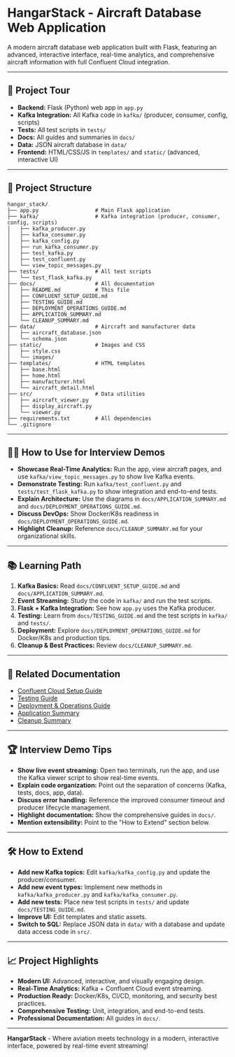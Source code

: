 # HangarStack - Aircraft Database Web Application

A modern aircraft database web application built with Flask, featuring an advanced, interactive interface, real-time analytics, and comprehensive aircraft information with full Confluent Cloud integration.

---

## 🚀 Project Tour

- **Backend:** Flask (Python) web app in `app.py`
- **Kafka Integration:** All Kafka code in `kafka/` (producer, consumer, config, scripts)
- **Tests:** All test scripts in `tests/`
- **Docs:** All guides and summaries in `docs/`
- **Data:** JSON aircraft database in `data/`
- **Frontend:** HTML/CSS/JS in `templates/` and `static/` (advanced, interactive UI)

---

## 📁 Project Structure

```
hangar_stack/
├── app.py                  # Main Flask application
├── kafka/                  # Kafka integration (producer, consumer, config, scripts)
│   ├── kafka_producer.py
│   ├── kafka_consumer.py
│   ├── kafka_config.py
│   ├── run_kafka_consumer.py
│   ├── test_kafka.py
│   ├── test_confluent.py
│   └── view_topic_messages.py
├── tests/                  # All test scripts
│   └── test_flask_kafka.py
├── docs/                   # All documentation
│   ├── README.md           # This file
│   ├── CONFLUENT_SETUP_GUIDE.md
│   ├── TESTING_GUIDE.md
│   ├── DEPLOYMENT_OPERATIONS_GUIDE.md
│   ├── APPLICATION_SUMMARY.md
│   └── CLEANUP_SUMMARY.md
├── data/                   # Aircraft and manufacturer data
│   ├── aircraft_database.json
│   └── schema.json
├── static/                 # Images and CSS
│   ├── style.css
│   └── images/
├── templates/              # HTML templates
│   ├── base.html
│   ├── home.html
│   ├── manufacturer.html
│   └── aircraft_detail.html
├── src/                    # Data utilities
│   ├── aircraft_viewer.py
│   ├── display_aircraft.py
│   └── viewer.py
├── requirements.txt        # All dependencies
└── .gitignore
```

---

## 🧑‍💻 How to Use for Interview Demos

- **Showcase Real-Time Analytics:** Run the app, view aircraft pages, and use `kafka/view_topic_messages.py` to show live Kafka events.
- **Demonstrate Testing:** Run `kafka/test_confluent.py` and `tests/test_flask_kafka.py` to show integration and end-to-end tests.
- **Explain Architecture:** Use the diagrams in `docs/APPLICATION_SUMMARY.md` and `docs/DEPLOYMENT_OPERATIONS_GUIDE.md`.
- **Discuss DevOps:** Show Docker/K8s readiness in `docs/DEPLOYMENT_OPERATIONS_GUIDE.md`.
- **Highlight Cleanup:** Reference `docs/CLEANUP_SUMMARY.md` for your organizational skills.

---

## 📚 Learning Path

1. **Kafka Basics:** Read `docs/CONFLUENT_SETUP_GUIDE.md` and `docs/APPLICATION_SUMMARY.md`.
2. **Event Streaming:** Study the code in `kafka/` and run the test scripts.
3. **Flask + Kafka Integration:** See how `app.py` uses the Kafka producer.
4. **Testing:** Learn from `docs/TESTING_GUIDE.md` and the test scripts in `kafka/` and `tests/`.
5. **Deployment:** Explore `docs/DEPLOYMENT_OPERATIONS_GUIDE.md` for Docker/K8s and production tips.
6. **Cleanup & Best Practices:** Review `docs/CLEANUP_SUMMARY.md`.

---

## 🔗 Related Documentation

- [Confluent Cloud Setup Guide](CONFLUENT_SETUP_GUIDE.md)
- [Testing Guide](TESTING_GUIDE.md)
- [Deployment & Operations Guide](DEPLOYMENT_OPERATIONS_GUIDE.md)
- [Application Summary](APPLICATION_SUMMARY.md)
- [Cleanup Summary](CLEANUP_SUMMARY.md)

---

## 🏆 Interview Demo Tips

- **Show live event streaming:** Open two terminals, run the app, and use the Kafka viewer script to show real-time events.
- **Explain code organization:** Point out the separation of concerns (Kafka, tests, docs, app, data).
- **Discuss error handling:** Reference the improved consumer timeout and producer lifecycle management.
- **Highlight documentation:** Show the comprehensive guides in `docs/`.
- **Mention extensibility:** Point to the "How to Extend" section below.

---

## 🛠️ How to Extend

- **Add new Kafka topics:** Edit `kafka/kafka_config.py` and update the producer/consumer.
- **Add new event types:** Implement new methods in `kafka/kafka_producer.py` and `kafka/kafka_consumer.py`.
- **Add new tests:** Place new test scripts in `tests/` and update `docs/TESTING_GUIDE.md`.
- **Improve UI:** Edit templates and static assets.
- **Switch to SQL:** Replace JSON data in `data/` with a database and update data access code in `src/`.

---

## 📈 Project Highlights

- **Modern UI:** Advanced, interactive, and visually engaging design.
- **Real-Time Analytics:** Kafka + Confluent Cloud event streaming.
- **Production Ready:** Docker/K8s, CI/CD, monitoring, and security best practices.
- **Comprehensive Testing:** Unit, integration, and end-to-end tests.
- **Professional Documentation:** All guides in `docs/`.

---

**HangarStack** - Where aviation meets technology in a modern, interactive interface, powered by real-time event streaming! 
